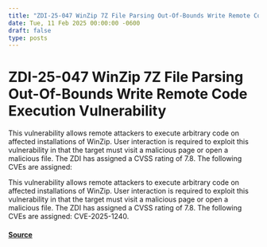```yaml
---
title: "ZDI-25-047 WinZip 7Z File Parsing Out-Of-Bounds Write Remote Code Execution Vulnerability"
date: Tue, 11 Feb 2025 00:00:00 -0600
draft: false
type: posts
---
```

# ZDI-25-047 WinZip 7Z File Parsing Out-Of-Bounds Write Remote Code Execution Vulnerability





This vulnerability allows remote attackers to execute arbitrary code on affected installations of WinZip. User interaction is required to exploit this vulnerability in that the target must visit a malicious page or open a malicious file. The ZDI has assigned a CVSS rating of 7.8. The following CVEs are assigned:

This vulnerability allows remote attackers to execute arbitrary code on affected installations of WinZip. User interaction is required to exploit this vulnerability in that the target must visit a malicious page or open a malicious file. The ZDI has assigned a CVSS rating of 7.8. The following CVEs are assigned: CVE-2025-1240.

#### [Source](http://www.zerodayinitiative.com/advisories/ZDI-25-047/)

